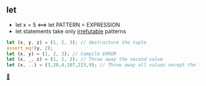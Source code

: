 ## let

* let x = 5 <==> let PATTERN = EXPRESSION
* let statements take only [irrefutable](https://doc.rust-lang.org/book/ch18-02-refutability.html) patterns

```rust
let (x, y, z) = (1, 2, 3); // destructure the tuple
assert_eq!(y, 2);
let (x, y) = (1, 2, 3); // Compile ERROR
let (x, _, z) = (1, 2, 3); // Throw away the second value
let (x, ..) = (3,20,4,107,223,9); // Throw away all values except the first
```

[📒](https://doc.rust-lang.org/book/ch18-01-all-the-places-for-patterns.html#let-statements)